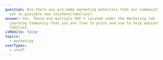 ```yaml
---
question: Are there any pre-made marketing materials that our community can hand
  out to possible new resident/families?
answer: Yes. There are multiple PDF's located under the Marketing tab in the
  Learning Community that you are free to print and use to help educate
  families.
isMobile: false
topics:
  - marketing
userTypes:
  - staff
---
```

